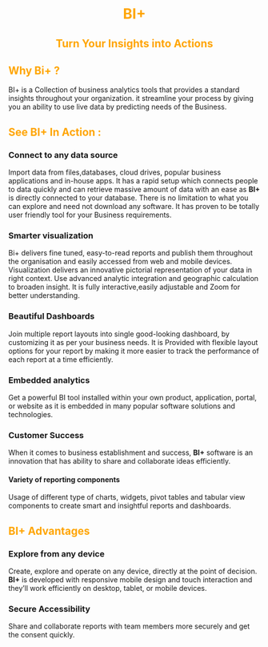                           
<center><h1> <font color="orange"> BI+ </font> </h1></center>
<center><h2> <font color="orange">Turn Your Insights into Actions </font> </h2></center>

<h2> <font color="orange">Why Bi+ ? </font> </h2>
 
BI+ is a Collection of business analytics tools that provides a standard insights throughout your organization. it streamline your process by giving you an ability to use live data by predicting needs of the Business.

<h2>  <font color="orange">See BI+ In Action :</font></h2>
  
 ### Connect to any data source
 
Import data from files,databases, cloud drives, popular business applications and in-house apps. It has a rapid setup which connects people to data quickly and can retrieve massive amount of data with an ease as **BI+** is directly connected to your database. There is no limitation to what you can explore and need not download any software. It has proven to be totally user friendly tool for your Business requirements.

### Smarter visualization

Bi+ delivers fine tuned, easy-to-read reports and publish them throughout the organisation and easily accessed from web and mobile devices.  Visualization delivers an innovative pictorial representation of your data in right context. Use advanced analytic integration and geographic calculation to broaden insight. It is fully interactive,easily adjustable and Zoom for better understanding.

### Beautiful Dashboards

Join multiple report layouts into single good-looking dashboard, by customizing it as per your business needs. It is Provided with flexible layout options for your report by making it more easier to track the performance of each report at a time efficiently.

### Embedded analytics

Get a powerful BI tool installed within your own product, application, portal, or website as it is embedded in many popular software solutions and technologies.

### Customer Success

When it comes to business establishment and success, **BI+** software is an innovation that has ability to share and collaborate ideas efficiently.

 
#### Variety of reporting components

Usage of different type of charts, widgets, pivot tables and tabular view components to create smart and insightful reports and dashboards.

<h2>  <font color="orange">BI+ Advantages</font></h2> 

### Explore from any device

Create, explore and operate on any device, directly at the point of decision. **BI+** is developed with responsive mobile design and touch interaction and they’ll work efficiently on desktop, tablet, or mobile devices.

### Secure Accessibility

 Share and collaborate reports with team members more securely and  get the consent quickly.
<!--stackedit_data:
eyJoaXN0b3J5IjpbNjk2OTAxMTQ1XX0=
-->